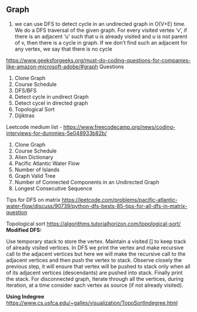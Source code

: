 ## Graph


1. we can use DFS to detect cycle in an undirected graph in O(V+E) time. 
We do a DFS traversal of the given graph. For every visited vertex ‘v’, 
if there is an adjacent ‘u’ such that u is already visited and u is not parent of v, then there is a cycle in graph. 
If we don’t find such an adjacent for any vertex, we say that there is no cycle


https://www.geeksforgeeks.org/must-do-coding-questions-for-companies-like-amazon-microsoft-adobe/#graph
Questions
1. Clone Graph
2. Course Schedule
3. DFS/BFS
4. Detect cycle in undirect Graph
5. Detect cycel in directed graph
6. Topological Sort
7. Dijiktras 

Leetcode medium list - https://www.freecodecamp.org/news/coding-interviews-for-dummies-5e048933b82b/
1. Clone Graph 
2. Course Schedule
3. Alien Dictionary
4. Pacific Atlantic Water Flow
5. Number of Islands
6. Graph Valid Tree
7. Number of Connected Components in an Undirected Graph
8. Longest Consecutive Sequence

Tips for DFS on matrix
https://leetcode.com/problems/pacific-atlantic-water-flow/discuss/90739/python-dfs-bests-85-tips-for-all-dfs-in-matrix-question

Topological sort
https://algorithms.tutorialhorizon.com/topological-sort/
**Modified DFS:**

Use temporary stack to store the vertex.
Maintain a visited [] to keep track of already visited vertices.
In DFS we print the vertex and make recursive call to the adjacent vertices but here we will make the recursive call to the adjacent vertices and then push the vertex to stack.
Observe closely the previous step, it will ensure that vertex will be pushed to stack only when all of its adjacent vertices (descendants) are pushed into stack.
Finally print the stack.
For disconnected graph, Iterate through all the vertices, during iteration, at a time consider each vertex as source (if not already visited).

**Using Indegree**
https://www.cs.usfca.edu/~galles/visualization/TopoSortIndegree.html
